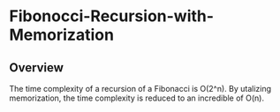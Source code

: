 # Fibonocci-Recursion-with-Memorization

## Overview
The time complexity of a recursion of a Fibonacci is O(2^n). By utalizing memorization, the time complexity is reduced to an incredible of O(n).
